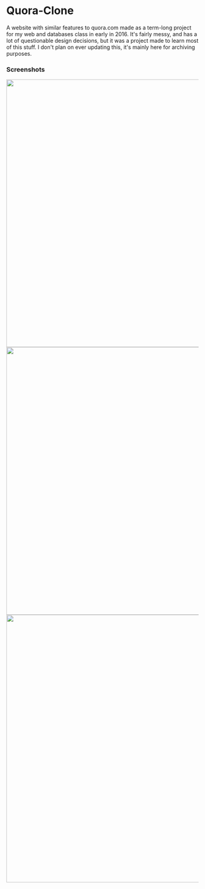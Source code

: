 # Quora-Clone
A website with similar features to quora.com made as a term-long project for my web and databases class in early in 2016. It's fairly messy, and has a lot of questionable design decisions, but it was a project made to learn most of this stuff. I don't plan on ever updating this, it's mainly here for archiving purposes.

### Screenshots

[<img src="screenshots/1.png" width=700>](screenshots/screenshot1.png)
[<img src="screenshots/1.png" width=700>](screenshots/screenshot2.png)
[<img src="screenshots/1.png" width=700>](screenshots/screenshot3.png)
